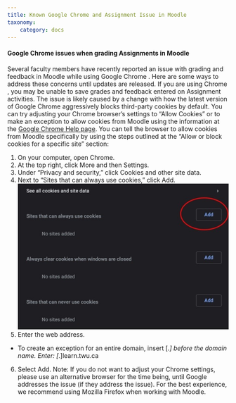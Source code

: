 ```yaml
---
title: Known Google Chrome and Assignment Issue in Moodle
taxonomy:
    category: docs
---
```


#### Google Chrome issues when grading Assignments in Moodle

Several faculty members have recently reported an issue with grading and feedback in Moodle while using Google Chrome . Here are some ways to address these concerns until updates are released.
If you are using Chrome , you may be unable to save grades and feedback entered on Assignment activities. The issue is likely caused by a change with how the latest version of Google Chrome aggressively blocks third-party cookies by default.
You can try adjusting your Chrome browser’s settings to “Allow Cookies” or to make an exception to allow cookies from Moodle using the information at the [Google Chrome Help page](https://support.google.com/chrome/answer/95647?co=GENIE.Platform%3DDesktop&hl=en).
You can tell the browser to allow cookies from Moodle specifically by using the steps outlined at the “Allow or block cookies for a specific site” section:
1. On your computer, open Chrome.
2. At the top right, click More and then Settings.
3. Under “Privacy and security,” click Cookies and other site data.
4. Next to “Sites that can always use cookies,” click Add.
![](googlechrome.jpeg)
5. Enter the web address.
- To create an exception for an entire domain, insert [*.] before the domain name. Enter: [*.]learn.twu.ca
6. Select Add.
Note: If you do not want to adjust your Chrome settings, please use an alternative browser for the time being, until Google addresses the issue (if they address the issue). For the best experience, we recommend using Mozilla Firefox when working with Moodle.
